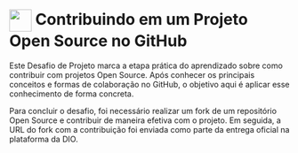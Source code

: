 <h1>
    <a href="https://www.dio.me/">
     <img align="center" width="40px" src="https://hermes.digitalinnovation.one/assets/diome/logo-minimized.png"></a>
    <span> Contribuindo em um Projeto Open Source no GitHub</span>
</h1>

Este Desafio de Projeto marca a etapa prática do aprendizado sobre como contribuir com projetos Open Source. Após conhecer os principais conceitos e formas de colaboração no GitHub, o objetivo aqui é aplicar esse conhecimento de forma concreta.

Para concluir o desafio, foi necessário realizar um fork de um repositório Open Source e contribuir de maneira efetiva com o projeto. Em seguida, a URL do fork com a contribuição foi enviada como parte da entrega oficial na plataforma da DIO.
